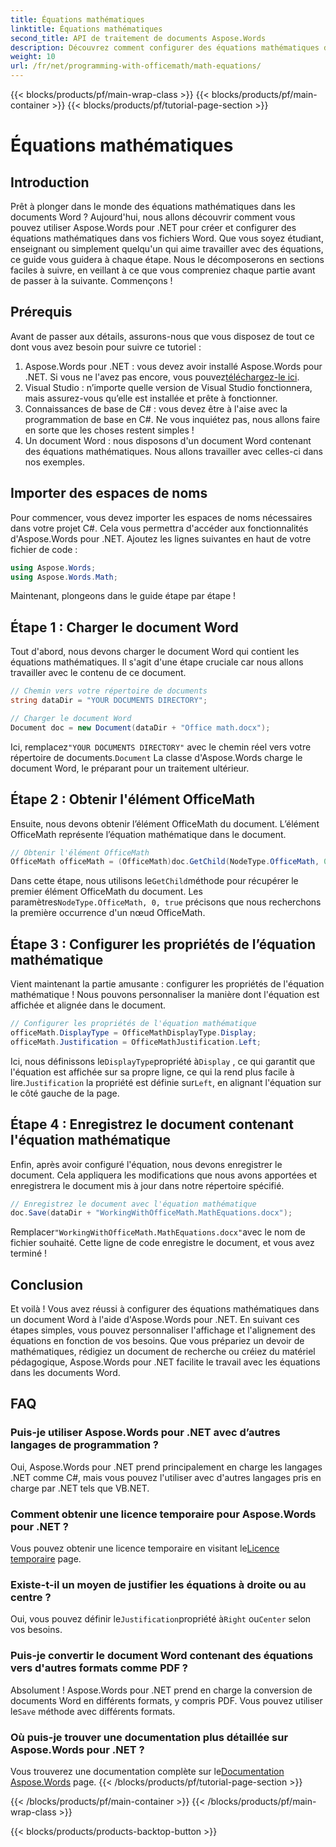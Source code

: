 ```yaml
---
title: Équations mathématiques
linktitle: Équations mathématiques
second_title: API de traitement de documents Aspose.Words
description: Découvrez comment configurer des équations mathématiques dans des documents Word à l'aide d'Aspose.Words pour .NET. Guide étape par étape avec exemples, FAQ et bien plus encore.
weight: 10
url: /fr/net/programming-with-officemath/math-equations/
---
```


{{< blocks/products/pf/main-wrap-class >}}
{{< blocks/products/pf/main-container >}}
{{< blocks/products/pf/tutorial-page-section >}}

# Équations mathématiques

## Introduction

Prêt à plonger dans le monde des équations mathématiques dans les documents Word ? Aujourd'hui, nous allons découvrir comment vous pouvez utiliser Aspose.Words pour .NET pour créer et configurer des équations mathématiques dans vos fichiers Word. Que vous soyez étudiant, enseignant ou simplement quelqu'un qui aime travailler avec des équations, ce guide vous guidera à chaque étape. Nous le décomposerons en sections faciles à suivre, en veillant à ce que vous compreniez chaque partie avant de passer à la suivante. Commençons !

## Prérequis

Avant de passer aux détails, assurons-nous que vous disposez de tout ce dont vous avez besoin pour suivre ce tutoriel :

1.  Aspose.Words pour .NET : vous devez avoir installé Aspose.Words pour .NET. Si vous ne l'avez pas encore, vous pouvez[téléchargez-le ici](https://releases.aspose.com/words/net/).
2. Visual Studio : n’importe quelle version de Visual Studio fonctionnera, mais assurez-vous qu’elle est installée et prête à fonctionner.
3. Connaissances de base de C# : vous devez être à l'aise avec la programmation de base en C#. Ne vous inquiétez pas, nous allons faire en sorte que les choses restent simples !
4. Un document Word : nous disposons d'un document Word contenant des équations mathématiques. Nous allons travailler avec celles-ci dans nos exemples.

## Importer des espaces de noms

Pour commencer, vous devez importer les espaces de noms nécessaires dans votre projet C#. Cela vous permettra d'accéder aux fonctionnalités d'Aspose.Words pour .NET. Ajoutez les lignes suivantes en haut de votre fichier de code :

```csharp
using Aspose.Words;
using Aspose.Words.Math;
```

Maintenant, plongeons dans le guide étape par étape !

## Étape 1 : Charger le document Word

Tout d'abord, nous devons charger le document Word qui contient les équations mathématiques. Il s'agit d'une étape cruciale car nous allons travailler avec le contenu de ce document.

```csharp
// Chemin vers votre répertoire de documents
string dataDir = "YOUR DOCUMENTS DIRECTORY";

// Charger le document Word
Document doc = new Document(dataDir + "Office math.docx");
```

 Ici, remplacez`"YOUR DOCUMENTS DIRECTORY"` avec le chemin réel vers votre répertoire de documents.`Document` La classe d'Aspose.Words charge le document Word, le préparant pour un traitement ultérieur.

## Étape 2 : Obtenir l'élément OfficeMath

Ensuite, nous devons obtenir l’élément OfficeMath du document. L’élément OfficeMath représente l’équation mathématique dans le document.

```csharp
// Obtenir l'élément OfficeMath
OfficeMath officeMath = (OfficeMath)doc.GetChild(NodeType.OfficeMath, 0, true);
```

 Dans cette étape, nous utilisons le`GetChild`méthode pour récupérer le premier élément OfficeMath du document. Les paramètres`NodeType.OfficeMath, 0, true` précisons que nous recherchons la première occurrence d'un nœud OfficeMath.

## Étape 3 : Configurer les propriétés de l’équation mathématique

Vient maintenant la partie amusante : configurer les propriétés de l'équation mathématique ! Nous pouvons personnaliser la manière dont l'équation est affichée et alignée dans le document.

```csharp
// Configurer les propriétés de l'équation mathématique
officeMath.DisplayType = OfficeMathDisplayType.Display;
officeMath.Justification = OfficeMathJustification.Left;
```

 Ici, nous définissons le`DisplayType`propriété à`Display` , ce qui garantit que l'équation est affichée sur sa propre ligne, ce qui la rend plus facile à lire.`Justification` la propriété est définie sur`Left`, en alignant l'équation sur le côté gauche de la page.

## Étape 4 : Enregistrez le document contenant l'équation mathématique

Enfin, après avoir configuré l'équation, nous devons enregistrer le document. Cela appliquera les modifications que nous avons apportées et enregistrera le document mis à jour dans notre répertoire spécifié.

```csharp
// Enregistrez le document avec l'équation mathématique
doc.Save(dataDir + "WorkingWithOfficeMath.MathEquations.docx");
```

 Remplacer`"WorkingWithOfficeMath.MathEquations.docx"`avec le nom de fichier souhaité. Cette ligne de code enregistre le document, et vous avez terminé !

## Conclusion

Et voilà ! Vous avez réussi à configurer des équations mathématiques dans un document Word à l'aide d'Aspose.Words pour .NET. En suivant ces étapes simples, vous pouvez personnaliser l'affichage et l'alignement des équations en fonction de vos besoins. Que vous prépariez un devoir de mathématiques, rédigiez un document de recherche ou créiez du matériel pédagogique, Aspose.Words pour .NET facilite le travail avec les équations dans les documents Word.

## FAQ

### Puis-je utiliser Aspose.Words pour .NET avec d’autres langages de programmation ?
Oui, Aspose.Words pour .NET prend principalement en charge les langages .NET comme C#, mais vous pouvez l'utiliser avec d'autres langages pris en charge par .NET tels que VB.NET.

### Comment obtenir une licence temporaire pour Aspose.Words pour .NET ?
 Vous pouvez obtenir une licence temporaire en visitant le[Licence temporaire](https://purchase.aspose.com/temporary-license/) page.

### Existe-t-il un moyen de justifier les équations à droite ou au centre ?
 Oui, vous pouvez définir le`Justification`propriété à`Right` ou`Center` selon vos besoins.

### Puis-je convertir le document Word contenant des équations vers d'autres formats comme PDF ?
Absolument ! Aspose.Words pour .NET prend en charge la conversion de documents Word en différents formats, y compris PDF. Vous pouvez utiliser le`Save` méthode avec différents formats.

### Où puis-je trouver une documentation plus détaillée sur Aspose.Words pour .NET ?
 Vous trouverez une documentation complète sur le[Documentation Aspose.Words](https://reference.aspose.com/words/net/) page.
{{< /blocks/products/pf/tutorial-page-section >}}

{{< /blocks/products/pf/main-container >}}
{{< /blocks/products/pf/main-wrap-class >}}

{{< blocks/products/products-backtop-button >}}
